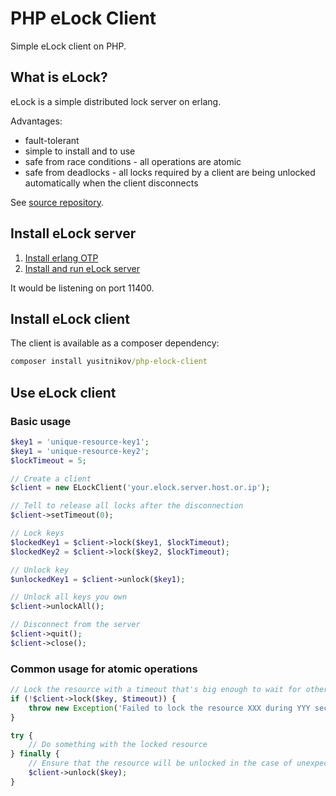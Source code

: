 # PHP eLock Client
Simple eLock client on PHP.

## What is eLock?

eLock is a simple distributed lock server on erlang.

Advantages:
- fault-tolerant
- simple to install and to use
- safe from race conditions - all operations are atomic
- safe from deadlocks - all locks required by a client are being unlocked automatically when the client disconnects

See [source repository](https://github.com/dustin/elock).

## Install eLock server

1. [Install erlang OTP](https://hostpresto.com/community/tutorials/how-to-install-erlang-on-ubuntu-16-04/)
2. [Install and run eLock server](http://dustin.sallings.org/elock/admin.html)

It would be listening on port 11400.

## Install eLock client

The client is available as a composer dependency:

```cmd
composer install yusitnikov/php-elock-client
```

## Use eLock client

### Basic usage

```php
$key1 = 'unique-resource-key1';
$key1 = 'unique-resource-key2';
$lockTimeout = 5;

// Create a client
$client = new ELockClient('your.elock.server.host.or.ip');

// Tell to release all locks after the disconnection
$client->setTimeout(0);

// Lock keys
$lockedKey1 = $client->lock($key1, $lockTimeout);
$lockedKey2 = $client->lock($key2, $lockTimeout);

// Unlock key
$unlockedKey1 = $client->unlock($key1);

// Unlock all keys you own
$client->unlockAll();

// Disconnect from the server
$client->quit();
$client->close();
```

### Common usage for atomic operations

```php
// Lock the resource with a timeout that's big enough to wait for other clients to finish their job
if (!$client->lock($key, $timeout)) {
    throw new Exception('Failed to lock the resource XXX during YYY seconds');
}

try {
    // Do something with the locked resource
} finally {
    // Ensure that the resource will be unlocked in the case of unexpected error
    $client->unlock($key);
}
```
